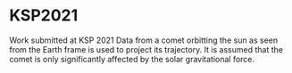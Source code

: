 # KSP2021
Work submitted at KSP 2021
Data from a comet orbitting the sun as seen from the Earth frame is used to project its trajectory. It is assumed that the comet is only significantly 
affected by the solar gravitational force. 
